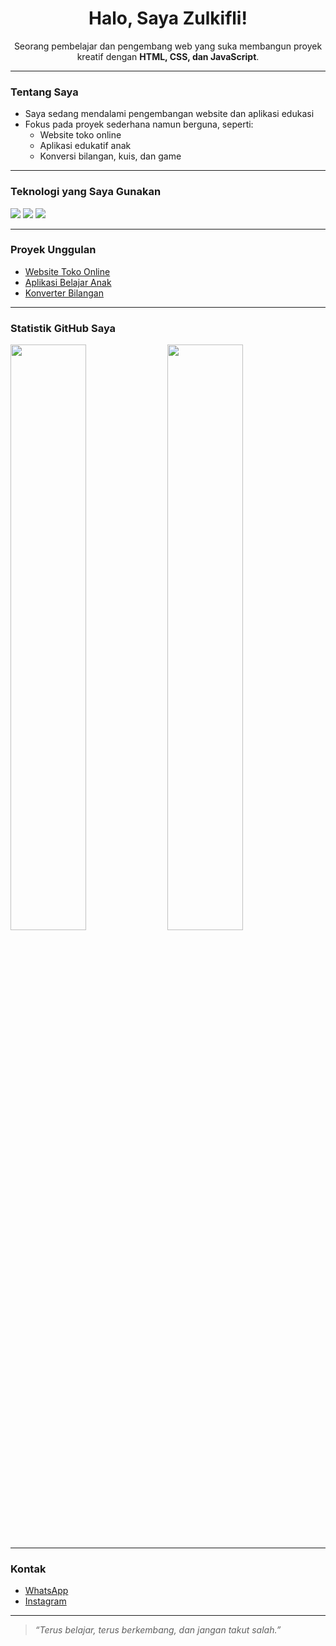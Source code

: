 
<h1 align="center">Halo, Saya Zulkifli!</h1>

<p align="center">
  Seorang pembelajar dan pengembang web yang suka membangun proyek kreatif dengan <b>HTML, CSS, dan JavaScript</b>.
</p>

---

### Tentang Saya

- Saya sedang mendalami pengembangan website dan aplikasi edukasi
- Fokus pada proyek sederhana namun berguna, seperti:
  - Website toko online
  - Aplikasi edukatif anak
  - Konversi bilangan, kuis, dan game

---

### Teknologi yang Saya Gunakan
<p>
  <img src="https://img.shields.io/badge/HTML-E34F26?style=flat&logo=html5&logoColor=white"/>
  <img src="https://img.shields.io/badge/CSS-1572B6?style=flat&logo=css3&logoColor=white"/>
  <img src="https://img.shields.io/badge/JavaScript-F7DF1E?style=flat&logo=javascript&logoColor=black"/>
</p>

---

### Proyek Unggulan
- [Website Toko Online](https://github.com/Zulkifli09791/website-toko)
- [Aplikasi Belajar Anak](https://github.com/Zulkifli09791/aplikasi-anak)
- [Konverter Bilangan](https://github.com/Zulkifli09791/konversi-bilangan)

---

### Statistik GitHub Saya

<p>
  <img src="https://github-readme-stats.vercel.app/api?username=Zulkifli09791&show_icons=true&theme=radical" width="49%"/>
  <img src="https://github-readme-stats.vercel.app/api/top-langs/?username=Zulkifli09791&layout=compact&theme=radical" width="49%"/>
</p>

---

### Kontak

- [WhatsApp](https://wa.me/628XXXXXXXXXX)
- [Instagram](https://instagram.com/zulkifli_145)


---

> *“Terus belajar, terus berkembang, dan jangan takut salah.”*

